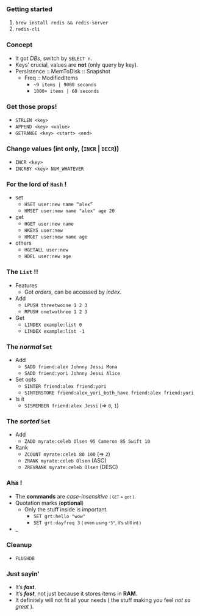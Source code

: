 ### Getting started
1. ```brew install redis && redis-server```
2. ```redis-cli```

### Concept
- It got *DBs*, switch by ```SELECT n```.
- Keys’ crucial, values are **not** (only query by key). 
- Persistence :: MemToDisk :: Snapshot
    - Freq :: ModifiedItems
        - ```~9 items | 9000 seconds```
        - ```1000+ items | 60 seconds```

### Get those props!
- ```STRLEN <key>```
- ```APPEND <key> <value>```
- ```GETRANGE <key> <start> <end>```

### Change values (**int only**, (```INCR``` | ```DECR```))
- ```INCR <key>```
- ```INCRBY <key> NUM_WHATEVER```

### For the lord of ```Hash``` !
- set
    - ```HSET user:new name “alex”```
    - ```HMSET user:new name "alex" age 20```
- get 
    - ```HGET user:new name```
    - ```HKEYS user:new```
    - ```HMGET user:new name age```
- others
    - ```HGETALL user:new```
    - ```HDEL user:new age```

### The ```List``` !!
- Features
    - Got *orders*, can be accessed by *index*.
- Add 
    - ```LPUSH threetwoone 1 2 3```
    - ```RPUSH onetwothree 1 2 3```
- Get 
    - ```LINDEX example:list 0```
    - ```LINDEX example:list -1```

### The ***normal*** ```Set``` 
- Add 
    - ```SADD friend:alex Johnny Jessi Mona```
    - ```SADD friend:yori Johnny Jessi Alice```
- Set opts
    - ```SINTER friend:alex friend:yori```
    - ```SINTERSTORE friend:alex_yori_both_have friend:alex friend:yori```
- Is it
    - ```SISMEMBER friend:alex Jessi``` (=> ```0```, ```1```)

### The ***sorted*** ```Set```
- Add 
    - ```ZADD myrate:celeb Olsen 95 Cameron 85 Swift 10```
- Rank 
    - ```ZCOUNT myrate:celeb 80 100``` (=> ```2```)
    - ```ZRANK myrate:celeb Olsen```  (ASC)
    - ```ZREVRANK myrate:celeb Olsen```  (DESC)

### Aha !
- The **commands** are *case-insensitive* <small>( ```GET``` = ```get``` )</small>.
- Quotation marks (**optional**)
    - Only the stuff inside is important. 
        - ```SET grt:hello "wow"```
        - ```SET grt:dayfreq 3```  <small>( even using ```“3”```, it’s still int )</small>
- _

### Cleanup
- ```FLUSHDB```

### Just sayin’
- It’s ***fast***.
- It’s ***fast***, not just because it stores items in **RAM**.
- It definitely will not fit all your needs ( the stuff making you feel *not so great* ).